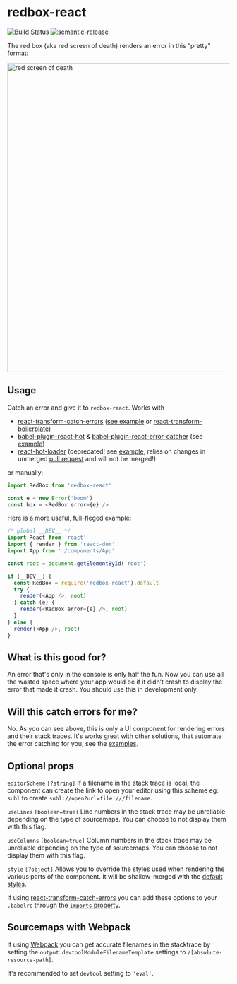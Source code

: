 # redbox-react

[![Build Status](https://travis-ci.org/KeywordBrain/redbox-react.svg?branch=master)](https://travis-ci.org/KeywordBrain/redbox-react)
[![semantic-release](https://img.shields.io/badge/%20%20%F0%9F%93%A6%F0%9F%9A%80-semantic--release-e10079.svg)](https://github.com/semantic-release/semantic-release)

The red box (aka red screen of death) renders an error in this “pretty” format:

<img src="http://i.imgur.com/9Jhlibk.png" alt="red screen of death" width="700" />

## Usage
Catch an error and give it to `redbox-react`. Works with
* [react-transform-catch-errors](https://github.com/gaearon/react-transform-catch-errors) ([see example](https://github.com/KeywordBrain/redbox-react/tree/master/examples/react-transform-catch-errors) or [react-transform-boilerplate](https://github.com/gaearon/react-transform-boilerplate/))
* [babel-plugin-react-hot](https://github.com/loggur/babel-plugin-react-hot) & [babel-plugin-react-error-catcher](https://github.com/loggur/babel-plugin-react-error-catcher) (see [example](https://github.com/KeywordBrain/redbox-react/tree/master/examples/babel-plugin-react-hot))
* [react-hot-loader](https://github.com/gaearon/react-hot-loader) (deprecated! see [example](https://github.com/KeywordBrain/redbox-react/tree/master/examples/react-hot-loader-example), relies on changes in unmerged [pull request](https://github.com/gaearon/react-hot-loader/pull/167) and will not be merged!)

or manually:

```javascript
import RedBox from 'redbox-react'

const e = new Error('boom')
const box = <RedBox error={e} />
```

Here is a more useful, full-fleged example:

```javascript
/* global __DEV__ */
import React from 'react'
import { render } from 'react-dom'
import App from './components/App'

const root = document.getElementById('root')

if (__DEV__) {
  const RedBox = require('redbox-react').default
  try {
    render(<App />, root)
  } catch (e) {
    render(<RedBox error={e} />, root)
  }
} else {
  render(<App />, root)
}
```

## What is this good for?
An error that's only in the console is only half the fun. Now you can use all the wasted space where your app would be if it didn’t crash to display the error that made it crash. You should use this in development only.

## Will this catch errors for me?
No. As you can see above, this is only a UI component for rendering errors and their stack traces. It's works great with other solutions, that automate the error catching for you, see the [examples](https://github.com/KeywordBrain/redbox-react/tree/master/examples).

## Optional props

`editorScheme` `[?string]` If a filename in the stack trace is local, the component can create the
link to open your editor using this scheme eg: `subl` to create `subl://open?url=file:///filename`.

`useLines` `[boolean=true]` Line numbers in the stack trace may be unreliable depending on the
type of sourcemaps. You can choose to not display them with this flag.

`useColumns` `[boolean=true]` Column numbers in the stack trace may be unreliable depending on the
type of sourcemaps. You can choose to not display them with this flag.

`style` `[?object]` Allows you to override the styles used when rendering the various parts of the
component. It will be shallow-merged with the [default styles](./src/style.js).

If using [react-transform-catch-errors](https://github.com/gaearon/react-transform-catch-errors#installation) you can add these options to your `.babelrc` through the [`imports` property](https://github.com/gaearon/react-transform-catch-errors#installation).

## Sourcemaps with Webpack

If using [Webpack](https://webpack.github.io) you can get accurate filenames in the stacktrace by
setting the `output.devtoolModuleFilenameTemplate` settings to `/[absolute-resource-path]`.

It's recommended to set `devtool` setting to `'eval'`.
